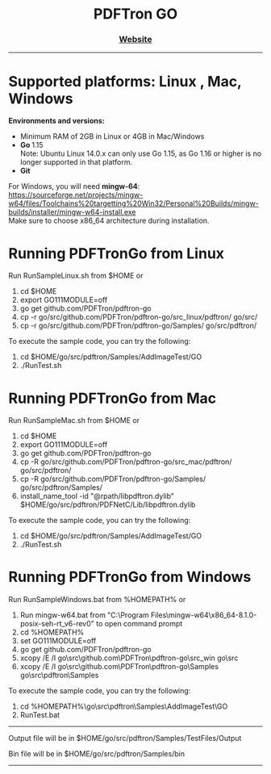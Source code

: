 <div align="center">
  
  
  <h1>PDFTron GO</h1>
  
  <p>
    
  </p>

  <h3>
    <a href="https://www.pdftron.com/documentation/go/">Website</a>
  </h3>

</div>

<hr/>

# Supported platforms: Linux , Mac, Windows <br/>

<strong>Environments and versions:</strong> <br/>
- Minimum RAM of 2GB in Linux or 4GB in Mac/Windows
- <strong>Go </strong>1.15 <br/> Note: Ubuntu Linux 14.0.x can only use Go 1.15, as Go 1.16 or higher is no longer supported in that platform.
- <strong>Git</strong><br/>

For Windows, you will need <strong>mingw-64</strong>: <br/>
https://sourceforge.net/projects/mingw-w64/files/Toolchains%20targetting%20Win32/Personal%20Builds/mingw-builds/installer/mingw-w64-install.exe<br/>
Make sure to choose x86_64 architecture during installation. <br/>


# Running PDFTronGo from Linux

Run RunSampleLinux.sh from $HOME or <br/>
1. cd $HOME
2. export GO111MODULE=off
3. go get github.com/PDFTron/pdftron-go
4. cp -r go/src/github.com/PDFTron/pdftron-go/src_linux/pdftron/ go/src/
5. cp -r go/src/github.com/PDFTron/pdftron-go/Samples/ go/src/pdftron/

To execute the sample code, you can try the following: <br/>
1. cd $HOME/go/src/pdftron/Samples/AddImageTest/GO
2. ./RunTest.sh 


# Running PDFTronGo from Mac

Run RunSampleMac.sh from $HOME or <br/>
1. cd $HOME
2. export GO111MODULE=off
3. go get github.com/PDFTron/pdftron-go
4. cp -R go/src/github.com/PDFTron/pdftron-go/src_mac/pdftron/ go/src/pdftron/
5. cp -R go/src/github.com/PDFTron/pdftron-go/Samples/ go/src/pdftron/Samples/
6. install_name_tool -id "@rpath/libpdftron.dylib" $HOME/go/src/pdftron/PDFNetC/Lib/libpdftron.dylib

To execute the sample code, you can try the following: <br/>
1. cd $HOME/go/src/pdftron/Samples/AddImageTest/GO
2. ./RunTest.sh 


# Running PDFTronGo from Windows 

Run RunSampleWindows.bat from %HOMEPATH% or <br/>
1. Run mingw-w64.bat from "C:\Program Files\mingw-w64\x86_64-8.1.0-posix-seh-rt_v6-rev0" to open command prompt
2. cd %HOMEPATH%
3. set GO111MODULE=off 
4. go get github.com/PDFTron/pdftron-go
5. xcopy /E /I go\src\github.com\PDFTron\pdftron-go\src_win go\src
6. xcopy /E /I go\src\github.com\PDFTron\pdftron-go\Samples go\src\pdftron\Samples

To execute the sample code, you can try the following: <br/>
1. cd %HOMEPATH%\go\src\pdftron\Samples\AddImageTest\GO  
2. RunTest.bat

<hr/>

Output file will be in $HOME/go/src/pdftron/Samples/TestFiles/Output

Bin file will be in $HOME/go/src/pdftron/Samples/bin

<hr/>

